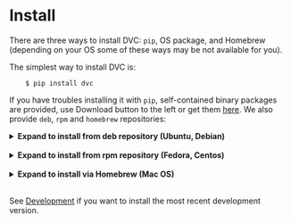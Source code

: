# Install

There are three ways to install DVC: `pip`, OS package, and Homebrew (depending
on your OS some of these ways may be not available for you).

The simplest way to install DVC is:

```dvc
    $ pip install dvc
```

If you have troubles installing it with `pip`, self-contained binary packages
are provided, use Download button to the left or get them
[here](https://github.com/iterative/dvc/releases/). We also provide `deb`, `rpm`
and `homebrew` repositories:

<details><summary><strong>Expand to install from deb repository (Ubuntu, Debian)</strong></summary>
<p>
</br>
<pre>
    $ wget https://dvc.org/deb/dvc.list
    $ sudo cp dvc.list /etc/apt/sources.list.d/
    $ sudo apt-get update
    $ sudo apt-get install dvc
</pre>
</p>
</details>
</br>

<details><summary><strong>Expand to install from rpm repository (Fedora, Centos)</strong></summary>
<p>
</br>
<pre>
    $ wget https://dvc.org/rpm/dvc.repo
    $ sudo cp dvc.repo /etc/yum.repos.d/
    $ sudo dnf update
    $ sudo dnf install dvc
</pre>
</p>
</details>
</br>

<details><summary><strong>Expand to install via Homebrew (Mac OS)</strong></summary>
<p>
</br>
<pre>
    $ brew install iterative/homebrew-dvc/dvc
</pre>
or:
</br>
<pre>
    $ brew cask install iterative/homebrew-dvc/dvc
</pre>

</p>
</details>
</br>

See [Development](/doc/user-guide/development) if you want to install the most
recent development version.
